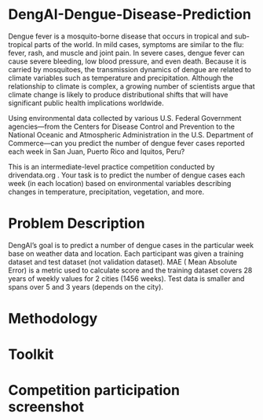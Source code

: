 # DengAI-Dengue-Disease-Prediction

Dengue fever is a mosquito-borne disease that occurs in tropical and sub-tropical parts of the world. In mild cases, symptoms are similar to the flu: fever, rash, and muscle and joint pain. In severe cases, dengue fever can cause severe bleeding, low blood pressure, and even death.
Because it is carried by mosquitoes, the transmission dynamics of dengue are related to climate variables such as temperature and precipitation. Although the relationship to climate is complex, a growing number of scientists argue that climate change is likely to produce distributional shifts that will have significant public health implications worldwide.

Using environmental data collected by various U.S. Federal Government agencies—from the Centers for Disease Control and Prevention to the National Oceanic and Atmospheric Administration in the U.S. Department of Commerce—can you predict the number of dengue fever cases reported each week in San Juan, Puerto Rico and Iquitos, Peru?

This is an intermediate-level practice competition conducted by drivendata.org . Your task is to predict the number of dengue cases each week (in each location) based on environmental variables describing changes in temperature, precipitation, vegetation, and more.

# Problem Description

DengAI’s goal is to predict a number of dengue cases in the particular week base on weather data and location. Each participant was given a training dataset and test dataset (not validation dataset). MAE ( Mean Absolute Error) is a metric used to calculate score and the training dataset covers 28 years of weekly values for 2 cities (1456 weeks). Test data is smaller and spans over 5 and 3 years (depends on the city).

# Methodology

# Toolkit

# Competition participation screenshot
